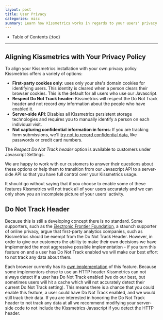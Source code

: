 ```yaml
---
layout: post
title: User Privacy
categories: misc
summary: Learn how Kissmetrics works in regards to your users' privacy and what you can do to make sure your Kissmetrics installation is in compliance with your privacy policy.
---
```

* Table of Contents
{:toc}
* * *

## Aligning Kissmetrics with Your Privacy Policy

To align your Kissmetrics installation with your own privacy policy Kissmetrics offers a variety of options:

* **First-party cookies only**:  uses only your site's domain cookies for identifying users.  This identity is cleared when a person clears their browser cookies. This is the default for all users who use our Javascript.
* **Respect Do Not Track header**:  Kissmetrics will respect the Do Not Track header and not record *any* information about the people who have enabled it.
* **Server-side API**:  Disables all Kissmetrics persistent storage technologies and requires you to manually identify a person on each individual visit.
* **Not capturing confidential information in forms**: If you are tracking form submissions, we'll [try not to record confidential data][protected], like passwords or credit card numbers.

The *Respect Do Not Track header* option is available to customers under Javascript Settings.

We are happy to work with our customers to answer their questions about these options or help them to transition from our Javascript API to a server-side API so that you have full control over your Kissmetrics usage.

It should go without saying that if you choose to enable some of these features Kissmetrics will not track all of your users accurately and we can only show you an incomplete picture of your users' activity.

## Do Not Track Header

Because this is still a developing concept there is no standard. Some supporters, such as the [Electronic Frontier Foundation][eff], a staunch supporter of online privacy, argue that first-party analytics companies, such as Kissmetrics should be exempt from the Do Not Track Header. However, in order to give our customers the ability to make their own decisions we have implemented the most aggressive possible implementation - if you turn this feature on and a user has Do Not Track enabled we will make our best effort to not track any data about them.

Each browser currently has its [own implementation][implementation] of this feature. Because some implementors chose to use an HTTP header Kissmetrics can not always detect if a user has Do Not Track enabled (we do our best, but sometimes users will hit a cache which will not accurately detect their current Do Not Track setting). This means there is a chance that you could enable this feature, a user could have Do Not Track enabled, and we would still track their data. If you are interested in honoring the Do Not Track header to not track any data at all we recommend modifying your server-side code to not include the Kissmetrics Javascript if you detect the HTTP header.

[eff]: http://www.eff.org/issues/do-not-track
[implementation]: http://ie.microsoft.com/testdrive/Browser/DoNotTrack/Default.html
[protected]: /apis/javascript/javascript-specific/protected-form-fields
